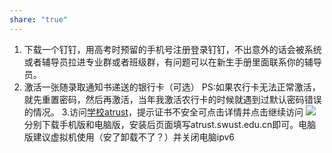 ```yaml
---
share: "true"
---
```


1.	下载一个钉钉，用高考时预留的手机号注册登录钉钉，不出意外的话会被系统或者辅导员拉进专业群或者班级群，有问题可以在新生手册里面联系你的辅导员。
2.	激活一张随录取通知书递送的银行卡（可选）
PS:如果农行卡无法正常激活，就先重置密码，然后再激活，当年我激活农行卡的时候就遇到过默认密码错误的情况。
3.访问[学校atrust](https://atrust.swust.edu.cn/)，提示证书不安全可点击详情并点击继续访问
![](https://www.gyrs.xyz/media/202507/2025-07-22_150507_2032970.08931867136842098.png)
分别下载手机版和电脑版，安装后页面填写atrust.swust.edu.cn即可。电脑版建议虚拟机使用（安了卸载不了？）并关闭电脑ipv6